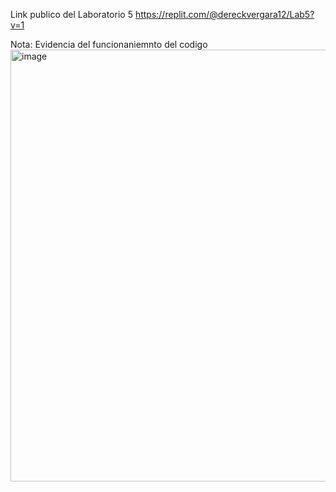Link publico del Laboratorio 5 
https://replit.com/@dereckvergara12/Lab5?v=1

Nota: Evidencia del funcionaniemnto del codigo 
<img width="1325" height="691" alt="image" src="https://github.com/user-attachments/assets/f1e03c70-3f60-4b1f-badf-63562ad856aa" />
